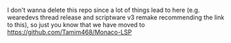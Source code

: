 I don't wanna delete this repo since a lot of things lead to here (e.g. wearedevs thread release and scriptware v3 remake recommending the link to this), so just you know that we have moved to https://github.com/Tamim468/Monaco-LSP
